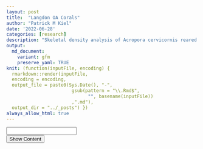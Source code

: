 ```yaml
---
layout: post
title:  "Langdon OA Corals"
author: "Patrick M Kiel"
date: '2022-06-28'
categories: [research]
description: "Skeletal density analysis of Acropora cervicornis reared under ocean acidification and control experiment conditions."
output:
  md_document:
    variant: gfm
    preserve_yaml: TRUE
knit: (function(inputFile, encoding) {
  rmarkdown::render(inputFile, 
  encoding = encoding, 
  output_file = paste0(Sys.Date(), "-",
                        gsub(pattern = "\\.Rmd$",
                              "", basename(inputFile))
                        ,".md"), 
  output_dir = "../_posts") })
always_allow_html: true
---
```


<script type="text/javascript">
function verify() {
  if (document.getElementById('password').value === 'acidification') {
    document.getElementById('HIDDENDIV').classList.remove("hidden"); 
    document.getElementById('credentials').classList.add("hidden"); // Hide the div containing the credentials
  } else {
    alert('Invalid Password! You cannot view this content.');
    password.setSelectionRange(0, password.value.length);
  }
  return false;
}
</script>
<style type="text/css">
/*Change content Display */
.hidden {
  display: none;
}
</style>
<!-- The password box -->

<div id="credentials">

<input type="text" id="password" onkeydown="if (event.keyCode == 13) verify()" />
<br/>
<input id="button" type="button" value="Show Content" onclick="verify()" />

</div>

<!-- The content we want to show after password -->

<div id="HIDDENDIV" class="hidden" markdown="1">

# Overview

Here, I analyze the 11 coral skeletons grown under OA and ambient
conditions. I first investigate the vertical extension and calcification
data collected by the Langdon Lab, and then I look at the response of
skeletal density to OA treatment. I further compare analyses at
different thresholding, different scales of segmentation, and the
different metrics I could standardize densities to facilitate “apples to
apples” comparisons.

To remove genotype-specific variability from the analysis, a subset of 8
genetically distinct corals is selected with 4 corals each in the
acidified group and the control group. The remaining 3 corals, all of
genotype ‘P-Lirman’ and in the control group, are then compared to the
other control corals to piece apart genotypic influence on skeletal bulk
densities.

# Linear Growth Analysis

The sharp drop offs and increases in vertical extension are likely the
artifact of a few erroneous data points. There were never 2 back to back
data points like this, so the total growth, from initial to final is
unaffeted.

![](/notebook/images/LangdonCorals/unnamed-chunk-3-1.png)<!-- -->![](/notebook/images/LangdonCorals/unnamed-chunk-3-2.png)<!-- -->![](/notebook/images/LangdonCorals/unnamed-chunk-3-3.png)<!-- -->![](/notebook/images/LangdonCorals/unnamed-chunk-3-4.png)<!-- -->![](/notebook/images/LangdonCorals/unnamed-chunk-3-5.png)<!-- -->

## Statistical Testing

#### Growth

![](/notebook/images/LangdonCorals/unnamed-chunk-4-1.png)<!-- -->

    ## # A tibble: 2 x 4
    ##   treatment variable statistic     p
    ##   <chr>     <chr>        <dbl> <dbl>
    ## 1 HCO2      growth       0.998 0.995
    ## 2 LCO2      growth       0.980 0.902

    ## # A tibble: 1 x 5
    ##     df1   df2 statistic     p variable
    ##   <int> <int>     <dbl> <dbl> <chr>   
    ## 1     1     6      1.32 0.294 growth

<table class=" lightable-classic" style="font-family: &quot;Arial Narrow&quot;, &quot;Source Sans Pro&quot;, sans-serif; margin-left: auto; margin-right: auto;">
<caption>
T-Test Results of Vertical Extension
</caption>
<thead>
<tr>
<th style="text-align:center;font-weight: bold;">
.y.
</th>
<th style="text-align:center;font-weight: bold;">
group1
</th>
<th style="text-align:center;font-weight: bold;">
group2
</th>
<th style="text-align:center;font-weight: bold;">
n1
</th>
<th style="text-align:center;font-weight: bold;">
n2
</th>
<th style="text-align:center;font-weight: bold;">
statistic
</th>
<th style="text-align:center;font-weight: bold;">
df
</th>
<th style="text-align:center;font-weight: bold;">
p
</th>
</tr>
</thead>
<tbody>
<tr>
<td style="text-align:center;">
growth
</td>
<td style="text-align:center;">
HCO2
</td>
<td style="text-align:center;">
LCO2
</td>
<td style="text-align:center;">
4
</td>
<td style="text-align:center;">
4
</td>
<td style="text-align:center;">
2.083
</td>
<td style="text-align:center;">
6
</td>
<td style="text-align:center;">
0.082
</td>
</tr>
</tbody>
</table>
<table class=" lightable-classic" style="font-family: &quot;Arial Narrow&quot;, &quot;Source Sans Pro&quot;, sans-serif; margin-left: auto; margin-right: auto;">
<caption>
Effect Size Results of Vertical Extension
</caption>
<thead>
<tr>
<th style="text-align:center;font-weight: bold;">
.y.
</th>
<th style="text-align:center;font-weight: bold;">
group1
</th>
<th style="text-align:center;font-weight: bold;">
group2
</th>
<th style="text-align:center;font-weight: bold;">
effsize
</th>
<th style="text-align:center;font-weight: bold;">
n1
</th>
<th style="text-align:center;font-weight: bold;">
n2
</th>
<th style="text-align:center;font-weight: bold;">
magnitude
</th>
</tr>
</thead>
<tbody>
<tr>
<td style="text-align:center;">
growth
</td>
<td style="text-align:center;">
HCO2
</td>
<td style="text-align:center;">
LCO2
</td>
<td style="text-align:center;">
1.473
</td>
<td style="text-align:center;">
4
</td>
<td style="text-align:center;">
4
</td>
<td style="text-align:center;">
large
</td>
</tr>
</tbody>
</table>

The mean growth in the HCO2 group was 35.43 mm (SD = 9.77mm), whereas
the mean in LCO2 group was 23.69mm (SD = 5.63mm). A Student’s
two-samples t-test showed that the difference was **not** statistically
significant, t(6) = 2.083, p &gt; 0.05, d = 1.473. Due to the small
sample size, a type 2 error might be happening where we are accepting
the null hypothesis. Further, the different number of days and times of
the year when corals were observed obfuscates any conclusions.

#### Productivity

Using the productivity (growth standardized to initial size) metric from
Lirman *et al.* 2014.
![](/notebook/images/LangdonCorals/unnamed-chunk-5-1.png)<!-- -->

    ## # A tibble: 2 x 4
    ##   treatment variable     statistic     p
    ##   <chr>     <chr>            <dbl> <dbl>
    ## 1 HCO2      productivity     0.962 0.794
    ## 2 LCO2      productivity     0.978 0.890

    ## # A tibble: 1 x 5
    ##     df1   df2 statistic     p variable    
    ##   <int> <int>     <dbl> <dbl> <chr>       
    ## 1     1     6   0.00748 0.934 productivity

<table class=" lightable-classic" style="font-family: &quot;Arial Narrow&quot;, &quot;Source Sans Pro&quot;, sans-serif; margin-left: auto; margin-right: auto;">
<caption>
T-Test Results of Vertical Extension
</caption>
<thead>
<tr>
<th style="text-align:center;font-weight: bold;">
.y.
</th>
<th style="text-align:center;font-weight: bold;">
group1
</th>
<th style="text-align:center;font-weight: bold;">
group2
</th>
<th style="text-align:center;font-weight: bold;">
n1
</th>
<th style="text-align:center;font-weight: bold;">
n2
</th>
<th style="text-align:center;font-weight: bold;">
statistic
</th>
<th style="text-align:center;font-weight: bold;">
df
</th>
<th style="text-align:center;font-weight: bold;">
p
</th>
</tr>
</thead>
<tbody>
<tr>
<td style="text-align:center;">
prod
</td>
<td style="text-align:center;">
HCO2
</td>
<td style="text-align:center;">
LCO2
</td>
<td style="text-align:center;">
4
</td>
<td style="text-align:center;">
4
</td>
<td style="text-align:center;">
-1.125
</td>
<td style="text-align:center;">
6
</td>
<td style="text-align:center;">
0.304
</td>
</tr>
</tbody>
</table>
<table class=" lightable-classic" style="font-family: &quot;Arial Narrow&quot;, &quot;Source Sans Pro&quot;, sans-serif; margin-left: auto; margin-right: auto;">
<caption>
Effect Size Results of Vertical Extension
</caption>
<thead>
<tr>
<th style="text-align:center;font-weight: bold;">
.y.
</th>
<th style="text-align:center;font-weight: bold;">
group1
</th>
<th style="text-align:center;font-weight: bold;">
group2
</th>
<th style="text-align:center;font-weight: bold;">
effsize
</th>
<th style="text-align:center;font-weight: bold;">
n1
</th>
<th style="text-align:center;font-weight: bold;">
n2
</th>
<th style="text-align:center;font-weight: bold;">
magnitude
</th>
</tr>
</thead>
<tbody>
<tr>
<td style="text-align:center;">
prod
</td>
<td style="text-align:center;">
HCO2
</td>
<td style="text-align:center;">
LCO2
</td>
<td style="text-align:center;">
-0.796
</td>
<td style="text-align:center;">
4
</td>
<td style="text-align:center;">
4
</td>
<td style="text-align:center;">
moderate
</td>
</tr>
</tbody>
</table>

The mean productivity in the HCO2 group was 0.04 mm (SD = 0.01mm),
whereas the mean in LCO2 group was 0.05mm (SD = 0.01mm). A Student’s
two-samples t-test showed that the difference was **not** statistically
significant, t(6) = -1.125, p &gt; 0.05, d = -0.796.

#### Number of Days

<table class=" lightable-classic" style="font-family: &quot;Arial Narrow&quot;, &quot;Source Sans Pro&quot;, sans-serif; margin-left: auto; margin-right: auto;">
<caption>
T-Test Results of Vertical Extension
</caption>
<thead>
<tr>
<th style="text-align:center;font-weight: bold;">
.y.
</th>
<th style="text-align:center;font-weight: bold;">
group1
</th>
<th style="text-align:center;font-weight: bold;">
group2
</th>
<th style="text-align:center;font-weight: bold;">
n1
</th>
<th style="text-align:center;font-weight: bold;">
n2
</th>
<th style="text-align:center;font-weight: bold;">
statistic
</th>
<th style="text-align:center;font-weight: bold;">
df
</th>
<th style="text-align:center;font-weight: bold;">
p
</th>
</tr>
</thead>
<tbody>
<tr>
<td style="text-align:center;">
days
</td>
<td style="text-align:center;">
HCO2
</td>
<td style="text-align:center;">
LCO2
</td>
<td style="text-align:center;">
4
</td>
<td style="text-align:center;">
4
</td>
<td style="text-align:center;">
4.154
</td>
<td style="text-align:center;">
3.905
</td>
<td style="text-align:center;">
0.015
</td>
</tr>
</tbody>
</table>
<table class=" lightable-classic" style="font-family: &quot;Arial Narrow&quot;, &quot;Source Sans Pro&quot;, sans-serif; margin-left: auto; margin-right: auto;">
<caption>
Effect Size Results of Vertical Extension
</caption>
<thead>
<tr>
<th style="text-align:center;font-weight: bold;">
.y.
</th>
<th style="text-align:center;font-weight: bold;">
group1
</th>
<th style="text-align:center;font-weight: bold;">
group2
</th>
<th style="text-align:center;font-weight: bold;">
effsize
</th>
<th style="text-align:center;font-weight: bold;">
n1
</th>
<th style="text-align:center;font-weight: bold;">
n2
</th>
<th style="text-align:center;font-weight: bold;">
magnitude
</th>
</tr>
</thead>
<tbody>
<tr>
<td style="text-align:center;">
days
</td>
<td style="text-align:center;">
HCO2
</td>
<td style="text-align:center;">
LCO2
</td>
<td style="text-align:center;">
2.938
</td>
<td style="text-align:center;">
4
</td>
<td style="text-align:center;">
4
</td>
<td style="text-align:center;">
large
</td>
</tr>
</tbody>
</table>

The mean days in experiment of the HCO2 group was 195 days (SD = 45.7),
whereas the mean in LCO2 group was 93 days (SD = NA). A Welch’s
two-samples t-test showed that the difference was statistically
significant, t(3.91) = 4.15, p &lt; 0.05, d = 2.938.

Due to the different number of days, I am trimming the observation of
the OA corals to approximately equal the number of days of the control
corals.

![](/notebook/images/LangdonCorals/unnamed-chunk-7-1.png)<!-- -->![](/notebook/images/LangdonCorals/unnamed-chunk-7-2.png)<!-- -->

# Calcification Analysis

Calcification rates were determined by weekly measurements of buoyant
weight. Mass gained during the experiment was standardized to initial
mass.

![](/notebook/images/LangdonCorals/unnamed-chunk-8-1.png)<!-- -->![](/notebook/images/LangdonCorals/unnamed-chunk-8-2.png)<!-- -->

The data becomes a little messy between December and February near the
end of the experiment with most of this mess centered around January
10th, 2022. Further, the different number of days and times of year as
seen in linear extension data is present here and continues to muddle
conclusions. Regardless, calcification is net positive by taking the
difference in mass from the final and initial measurements.

![](/notebook/images/LangdonCorals/unnamed-chunk-9-1.png)<!-- -->![](/notebook/images/LangdonCorals/unnamed-chunk-9-2.png)<!-- -->

Due to the different number of days, I am trimming the observation of
the OA corals to approximately equal the number of days of the control
corals.

![](/notebook/images/LangdonCorals/unnamed-chunk-10-1.png)<!-- -->![](/notebook/images/LangdonCorals/unnamed-chunk-10-2.png)<!-- -->

## Statistical Testing

![](/notebook/images/LangdonCorals/unnamed-chunk-11-1.png)<!-- -->

    ## # A tibble: 2 x 4
    ##   treatment variable statistic     p
    ##   <chr>     <chr>        <dbl> <dbl>
    ## 1 HCO2      G            0.909 0.479
    ## 2 LCO2      G            0.962 0.792

    ## # A tibble: 1 x 5
    ##     df1   df2 statistic     p variable
    ##   <int> <int>     <dbl> <dbl> <chr>   
    ## 1     1     6     0.290 0.610 G

<table class=" lightable-classic" style="font-family: &quot;Arial Narrow&quot;, &quot;Source Sans Pro&quot;, sans-serif; margin-left: auto; margin-right: auto;">
<caption>
T-Test Results of Vertical Extension
</caption>
<thead>
<tr>
<th style="text-align:center;font-weight: bold;">
.y.
</th>
<th style="text-align:center;font-weight: bold;">
group1
</th>
<th style="text-align:center;font-weight: bold;">
group2
</th>
<th style="text-align:center;font-weight: bold;">
n1
</th>
<th style="text-align:center;font-weight: bold;">
n2
</th>
<th style="text-align:center;font-weight: bold;">
statistic
</th>
<th style="text-align:center;font-weight: bold;">
df
</th>
<th style="text-align:center;font-weight: bold;">
p
</th>
</tr>
</thead>
<tbody>
<tr>
<td style="text-align:center;">
G
</td>
<td style="text-align:center;">
HCO2
</td>
<td style="text-align:center;">
LCO2
</td>
<td style="text-align:center;">
4
</td>
<td style="text-align:center;">
4
</td>
<td style="text-align:center;">
-3.79
</td>
<td style="text-align:center;">
6
</td>
<td style="text-align:center;">
0.009
</td>
</tr>
</tbody>
</table>
<table class=" lightable-classic" style="font-family: &quot;Arial Narrow&quot;, &quot;Source Sans Pro&quot;, sans-serif; margin-left: auto; margin-right: auto;">
<caption>
Effect Size Results of Vertical Extension
</caption>
<thead>
<tr>
<th style="text-align:center;font-weight: bold;">
.y.
</th>
<th style="text-align:center;font-weight: bold;">
group1
</th>
<th style="text-align:center;font-weight: bold;">
group2
</th>
<th style="text-align:center;font-weight: bold;">
effsize
</th>
<th style="text-align:center;font-weight: bold;">
n1
</th>
<th style="text-align:center;font-weight: bold;">
n2
</th>
<th style="text-align:center;font-weight: bold;">
magnitude
</th>
</tr>
</thead>
<tbody>
<tr>
<td style="text-align:center;">
G
</td>
<td style="text-align:center;">
HCO2
</td>
<td style="text-align:center;">
LCO2
</td>
<td style="text-align:center;">
-2.68
</td>
<td style="text-align:center;">
4
</td>
<td style="text-align:center;">
4
</td>
<td style="text-align:center;">
large
</td>
</tr>
</tbody>
</table>

The mean calcification rate in the HCO2 group was 4.85 mg/g/day (SD =
0.77), whereas the mean in LCO2 group was 7.42 mg/g/day (SD = 1.12). A
Student’s two-samples t-test showed that the difference was
statistically significant, t(6) = -3.79, p &lt; 0.01, d = -2.68.

![](/notebook/images/LangdonCorals/unnamed-chunk-12-1.png)<!-- -->

    ## # A tibble: 2 x 4
    ##   treatment variable statistic     p
    ##   <chr>     <chr>        <dbl> <dbl>
    ## 1 HCO2      days         0.917 0.521
    ## 2 LCO2      days         0.810 0.121

    ## # A tibble: 1 x 5
    ##     df1   df2 statistic     p variable
    ##   <int> <int>     <dbl> <dbl> <chr>   
    ## 1     1     6     0.962 0.365 days

<table class=" lightable-classic" style="font-family: &quot;Arial Narrow&quot;, &quot;Source Sans Pro&quot;, sans-serif; margin-left: auto; margin-right: auto;">
<caption>
T-Test Results of Vertical Extension
</caption>
<thead>
<tr>
<th style="text-align:center;font-weight: bold;">
.y.
</th>
<th style="text-align:center;font-weight: bold;">
group1
</th>
<th style="text-align:center;font-weight: bold;">
group2
</th>
<th style="text-align:center;font-weight: bold;">
n1
</th>
<th style="text-align:center;font-weight: bold;">
n2
</th>
<th style="text-align:center;font-weight: bold;">
statistic
</th>
<th style="text-align:center;font-weight: bold;">
df
</th>
<th style="text-align:center;font-weight: bold;">
p
</th>
</tr>
</thead>
<tbody>
<tr>
<td style="text-align:center;">
days
</td>
<td style="text-align:center;">
HCO2
</td>
<td style="text-align:center;">
LCO2
</td>
<td style="text-align:center;">
4
</td>
<td style="text-align:center;">
4
</td>
<td style="text-align:center;">
3.651
</td>
<td style="text-align:center;">
6
</td>
<td style="text-align:center;">
0.011
</td>
</tr>
</tbody>
</table>
<table class=" lightable-classic" style="font-family: &quot;Arial Narrow&quot;, &quot;Source Sans Pro&quot;, sans-serif; margin-left: auto; margin-right: auto;">
<caption>
Effect Size Results of Vertical Extension
</caption>
<thead>
<tr>
<th style="text-align:center;font-weight: bold;">
.y.
</th>
<th style="text-align:center;font-weight: bold;">
group1
</th>
<th style="text-align:center;font-weight: bold;">
group2
</th>
<th style="text-align:center;font-weight: bold;">
effsize
</th>
<th style="text-align:center;font-weight: bold;">
n1
</th>
<th style="text-align:center;font-weight: bold;">
n2
</th>
<th style="text-align:center;font-weight: bold;">
magnitude
</th>
</tr>
</thead>
<tbody>
<tr>
<td style="text-align:center;">
days
</td>
<td style="text-align:center;">
HCO2
</td>
<td style="text-align:center;">
LCO2
</td>
<td style="text-align:center;">
2.582
</td>
<td style="text-align:center;">
4
</td>
<td style="text-align:center;">
4
</td>
<td style="text-align:center;">
large
</td>
</tr>
</tbody>
</table>

The mean days in experiment of the HCO2 group was 242.5 days (SD =
74.44), whereas the mean in LCO2 group was 96.75 days (SD = 28.85). A
Student’s two-samples t-test showed that the difference was
statistically significant, t(6) = 3.65, p &lt; 0.05, d = 2.582.

# Growth Data Summarized

In summary, standardized vertical extension data was not signifcantly
different among treatment groups. However, calcification rates were
significantly different, with acidified groups having significantly less
calcification rates. This falls in line with other OA experiments which
observed a decreased in net calcification rates, but observed no
differences in linear extension.

However, the length of observation was significantly different with
control corals observed in the experiment significantly less than
acidified treatment corals. This is critical for phenotypically plastic
corals such as *A. cervicornis* (Kuffner *et al.* 2017), where the
corals’ morphology and bulk density will be shaped by its environment
over short amounts of time. Thus, the longer exposure of corals in lab
conditions will artificially increase its bulk density compared to
corals held in the lab over much shorter time frames. This is because
nursery grown corals grow in the midwater column and are highly porous
compared to corals grown in a lab which are affixed to a tag and held
stationary in an aquarium. Over time, the density will increase in the
lab relative to the nursery, and the amount of this density increase is
directly proportional to time in the lab and any experimental conditions
(acidified treatment). Since there is a difference in these two
variables (length of time and control/treatment), we are unable to parse
apart the relative significance of each of these factors, particularly
with the small sample size present.

# Skeletal Density Analysis

![Segmentation of
CT-Scan](/notebook/images/LangdonCorals/ctSegmentation.jpg)

Skeletal density of the corals was measured by CT scanning with a
Siemens Somatom Volume Zoom CT scanner at a resolution of
0.1mm scan<sup> − 1</sup>. The three dimensional reconstruction was
digitally bisected using the software Amira (ThermoFischer Scientific)
at the distance of new growth from the most distal slice of the apical
branch. Materials were first assigned ‘Old Growth’ (red) and ‘New
Growth’ (blue), where ‘Old Growth’ denotes the portion of the skeleton
that was present at the beginning of the experiment and ‘New Growth’
denotes the portion of the skeleton that is grown under treatment
conditions. The ‘New Growth’ section was then further segmented into
‘apical’ (purple) and ‘distal’ (green), where ‘apical’ and ‘distal’
denote 7.5mm sections of new growth. These standardized subsections
permit additional analyses of the skeletal densities. Finally, ‘Old
Growth’ and ‘New Growth’ were combined to do bulk scale analyses on the
complete coral.

Because coral growth has vertical and lateral components, the ‘Old
Growth’ material contains the initial skeleton and laterally grown
calcium carbonate. However, we are unable to accurately parse apart
these two growth forms in this material. Thus, ‘New Growth’, or the
portion of the skeleton that grew above the maximum height of the
initial skeleton, is the only section of the coral we can accurately
analyze for treatment effect on skeletal density.

Bisected Slice = Distal Slice − \[(*H*<sub>*f*</sub> − *H*<sub>*i*</sub>) \* 10\]
where *H* is measured in mm, and slices represent 0.1mm of the
skeleton’s reconstruction.

Then, holes were filled of the reconstruction to enclose the volume of
the skeleton to be comparable with methods that determine skeletal
density using the buoyant weight technique of wax sealed coral
fragments. Finally, the mean brightness of the entire volume of new
growth was converted to real-world skeletal density using aragonite
density phantoms.

Two different material thresholds were selected for further comparison.
The lab standard is to use -250, but I additionally tested -800 to
prevent the clipping of low brightness data that may occur near the
columella, apical tip, and the edge of the thecas. The result is the
increased volume of the reconstruction and a slight increase in the
brightness cumulative sum count, resulting in a overall reduction in
average determined density. I compare the different values of the new
growth at each of these thresholds in more depth below.

## Old Growth v New Growth

<table class=" lightable-classic" style="font-family: &quot;Arial Narrow&quot;, &quot;Source Sans Pro&quot;, sans-serif; margin-left: auto; margin-right: auto;">
<caption>
Density of bisected coral skeletons in g/cm^3, analyzed at standard -250
thresholding
</caption>
<thead>
<tr>
<th style="text-align:center;font-weight: bold;">
coral
</th>
<th style="text-align:center;font-weight: bold;">
treatment
</th>
<th style="text-align:center;font-weight: bold;">
Coral
</th>
<th style="text-align:center;font-weight: bold;">
NewGrowth
</th>
<th style="text-align:center;font-weight: bold;">
OldGrowth
</th>
</tr>
</thead>
<tbody>
<tr>
<td style="text-align:center;">
108b
</td>
<td style="text-align:center;">
HCO2
</td>
<td style="text-align:center;">
1.941
</td>
<td style="text-align:center;">
1.741
</td>
<td style="text-align:center;">
2.023
</td>
</tr>
<tr>
<td style="text-align:center;">
157
</td>
<td style="text-align:center;">
HCO2
</td>
<td style="text-align:center;">
1.789
</td>
<td style="text-align:center;">
1.700
</td>
<td style="text-align:center;">
1.866
</td>
</tr>
<tr>
<td style="text-align:center;">
187b
</td>
<td style="text-align:center;">
HCO2
</td>
<td style="text-align:center;">
1.661
</td>
<td style="text-align:center;">
1.432
</td>
<td style="text-align:center;">
1.755
</td>
</tr>
<tr>
<td style="text-align:center;">
271b
</td>
<td style="text-align:center;">
LCO2
</td>
<td style="text-align:center;">
1.501
</td>
<td style="text-align:center;">
1.168
</td>
<td style="text-align:center;">
1.590
</td>
</tr>
<tr>
<td style="text-align:center;">
433b
</td>
<td style="text-align:center;">
HCO2
</td>
<td style="text-align:center;">
2.015
</td>
<td style="text-align:center;">
1.537
</td>
<td style="text-align:center;">
2.087
</td>
</tr>
<tr>
<td style="text-align:center;">
439b
</td>
<td style="text-align:center;">
LCO2
</td>
<td style="text-align:center;">
1.779
</td>
<td style="text-align:center;">
1.520
</td>
<td style="text-align:center;">
1.818
</td>
</tr>
<tr>
<td style="text-align:center;">
456b
</td>
<td style="text-align:center;">
LCO2
</td>
<td style="text-align:center;">
1.632
</td>
<td style="text-align:center;">
1.457
</td>
<td style="text-align:center;">
1.672
</td>
</tr>
<tr>
<td style="text-align:center;">
496
</td>
<td style="text-align:center;">
LCO2
</td>
<td style="text-align:center;">
1.617
</td>
<td style="text-align:center;">
1.362
</td>
<td style="text-align:center;">
1.656
</td>
</tr>
</tbody>
</table>

![](/notebook/images/LangdonCorals/unnamed-chunk-13-1.png)<!-- -->

Across all materials, corals grown under LCO2 (control) are less dense
than treatment corals. Further, New Growth is less dense than Old Growth
which makes sense as the Old Growth contains the initial skeleton
present at the beginning of the experiment with the addition of lateral
thickening. Further, New Growth contains the fast growing apical branch
which is less dense than the basal portion of the colony.

The decreased density in control corals compared to acidified corals is
surprising, and does not agree with previous OA literature (Tambutte *et
al.* 2015; Mollica *et al.* 2018). One interpretation is that the
treatment group had significant effect on both the vertical extension
and the lateral thickening of coral growth, and thus treatment effect is
apparent in both the ‘New Growth’ and ‘Old Growth’ materials. As
mentioned before, this was to be expected, however we cannot parse apart
skeleton grown under treatment conditions in the Old Growth section.
**More likely, the differences in density is a factor of the amount of
time held in the experiment, with corals held in the experiment longer
have signifcantly more time to thicken the skeleton.**

### Statistical Testing

![](/notebook/images/LangdonCorals/unnamed-chunk-14-1.png)<!-- -->

    ## # A tibble: 6 x 5
    ##   treatment material  variable statistic     p
    ##   <chr>     <chr>     <chr>        <dbl> <dbl>
    ## 1 HCO2      Coral     density      0.963 0.796
    ## 2 HCO2      NewGrowth density      0.923 0.555
    ## 3 HCO2      OldGrowth density      0.950 0.719
    ## 4 LCO2      Coral     density      0.960 0.782
    ## 5 LCO2      NewGrowth density      0.939 0.651
    ## 6 LCO2      OldGrowth density      0.916 0.512

    ## # A tibble: 3 x 6
    ##   material    df1   df2 statistic     p variable
    ##   <chr>     <int> <int>     <dbl> <dbl> <chr>   
    ## 1 Coral         1     6    1.16   0.323 density 
    ## 2 NewGrowth     1     6    0.0137 0.911 density 
    ## 3 OldGrowth     1     6    1.95   0.212 density

<table class=" lightable-classic" style="font-family: &quot;Arial Narrow&quot;, &quot;Source Sans Pro&quot;, sans-serif; margin-left: auto; margin-right: auto;">
<caption>
Student’s T-Test Results of Standardized Density of Both Materials
</caption>
<thead>
<tr>
<th style="text-align:center;font-weight: bold;">
material
</th>
<th style="text-align:center;font-weight: bold;">
.y.
</th>
<th style="text-align:center;font-weight: bold;">
group1
</th>
<th style="text-align:center;font-weight: bold;">
group2
</th>
<th style="text-align:center;font-weight: bold;">
n1
</th>
<th style="text-align:center;font-weight: bold;">
n2
</th>
<th style="text-align:center;font-weight: bold;">
statistic
</th>
<th style="text-align:center;font-weight: bold;">
df
</th>
<th style="text-align:center;font-weight: bold;">
p
</th>
</tr>
</thead>
<tbody>
<tr>
<td style="text-align:center;">
Coral
</td>
<td style="text-align:center;">
density
</td>
<td style="text-align:center;">
HCO2
</td>
<td style="text-align:center;">
LCO2
</td>
<td style="text-align:center;">
4
</td>
<td style="text-align:center;">
4
</td>
<td style="text-align:center;">
2.248
</td>
<td style="text-align:center;">
6
</td>
<td style="text-align:center;">
0.066
</td>
</tr>
<tr>
<td style="text-align:center;">
NewGrowth
</td>
<td style="text-align:center;">
density
</td>
<td style="text-align:center;">
HCO2
</td>
<td style="text-align:center;">
LCO2
</td>
<td style="text-align:center;">
4
</td>
<td style="text-align:center;">
4
</td>
<td style="text-align:center;">
2.146
</td>
<td style="text-align:center;">
6
</td>
<td style="text-align:center;">
0.076
</td>
</tr>
<tr>
<td style="text-align:center;">
OldGrowth
</td>
<td style="text-align:center;">
density
</td>
<td style="text-align:center;">
HCO2
</td>
<td style="text-align:center;">
LCO2
</td>
<td style="text-align:center;">
4
</td>
<td style="text-align:center;">
4
</td>
<td style="text-align:center;">
2.783
</td>
<td style="text-align:center;">
6
</td>
<td style="text-align:center;">
0.032
</td>
</tr>
</tbody>
</table>
<table class=" lightable-classic" style="font-family: &quot;Arial Narrow&quot;, &quot;Source Sans Pro&quot;, sans-serif; margin-left: auto; margin-right: auto;">
<caption>
Effect Size Results of Standardized Density of Both Materials
</caption>
<thead>
<tr>
<th style="text-align:center;font-weight: bold;">
.y.
</th>
<th style="text-align:center;font-weight: bold;">
group1
</th>
<th style="text-align:center;font-weight: bold;">
group2
</th>
<th style="text-align:center;font-weight: bold;">
effsize
</th>
<th style="text-align:center;font-weight: bold;">
material
</th>
<th style="text-align:center;font-weight: bold;">
n1
</th>
<th style="text-align:center;font-weight: bold;">
n2
</th>
<th style="text-align:center;font-weight: bold;">
magnitude
</th>
</tr>
</thead>
<tbody>
<tr>
<td style="text-align:center;">
density
</td>
<td style="text-align:center;">
HCO2
</td>
<td style="text-align:center;">
LCO2
</td>
<td style="text-align:center;">
1.589
</td>
<td style="text-align:center;">
Coral
</td>
<td style="text-align:center;">
4
</td>
<td style="text-align:center;">
4
</td>
<td style="text-align:center;">
large
</td>
</tr>
<tr>
<td style="text-align:center;">
density
</td>
<td style="text-align:center;">
HCO2
</td>
<td style="text-align:center;">
LCO2
</td>
<td style="text-align:center;">
1.518
</td>
<td style="text-align:center;">
NewGrowth
</td>
<td style="text-align:center;">
4
</td>
<td style="text-align:center;">
4
</td>
<td style="text-align:center;">
large
</td>
</tr>
<tr>
<td style="text-align:center;">
density
</td>
<td style="text-align:center;">
HCO2
</td>
<td style="text-align:center;">
LCO2
</td>
<td style="text-align:center;">
1.968
</td>
<td style="text-align:center;">
OldGrowth
</td>
<td style="text-align:center;">
4
</td>
<td style="text-align:center;">
4
</td>
<td style="text-align:center;">
large
</td>
</tr>
</tbody>
</table>

A Student’s two-samples t-test only showed statistically significant
differences for the OldGrowth material, t(6) = 2.783, p &lt; 0.05, d =
1.968. The New Growth material and the complete coral was just outside
our significance threshold. There exist three interpretations: 1) The
skeletons were significantly different prior to the experiment and the
treatment did not alter the densities, or 2) the control treatment
precluded the lateral thickening of the corals while maintaining the
linear extension as evidenced by the similiar producitivty values and
densities of new growth, yet old growth (existing + latral thickening)
was diminished. This interpretation would be characteristic of growth
patterns seen in the literature for acidified groups, and not ambient
control groups. Or 3) the increase in density (although only significant
at the old growth) is a factor of the length of time in the treatment
with the theory explained above. Again, it is important to place these
interpretations alongside the small samples size.

## Thresholding Differences

As mentioned in the overview, the lab standard for analysis of coral CT
Scans is to set the lower threshold limit at -250. This clips some
brightness data and shrinks the calculated volume of the reconstruction
with the benefit of definitively selecting coral material only and not
air or other non-coral material. Since we are exploring low density
growth patterns in a controlled experiment, I sought to forgoe the
benefits of the conservative thresholding and employed a liberal
thresholding of -800.

Here, I am comparing the different determinations of the two settings.
In the image below you can see two identical slices at the different
thresholding limits. It is barely noticeable at this scale to the naked
eye, but there is slightly more material included in the -800
thresholding with the width of the columella being less than the width
of the columella in the -250. Thus, the increased thresholding permits
the region of interest (skeletal material) to penetrate into this low
density portion of the skeleton.

![CT-Scan Analysis Threshold
Compare](/notebook/images/LangdonCorals/thresholdCompare.jpg)

<table class=" lightable-classic" style="font-family: &quot;Arial Narrow&quot;, &quot;Source Sans Pro&quot;, sans-serif; margin-left: auto; margin-right: auto;">
<caption>
Average % Differences between -800 and -250 Thresholding
</caption>
<thead>
<tr>
<th style="text-align:center;font-weight: bold;">
metric
</th>
<th style="text-align:center;font-weight: bold;">
mean
</th>
<th style="text-align:center;font-weight: bold;">
sd
</th>
</tr>
</thead>
<tbody>
<tr>
<td style="text-align:center;">
density
</td>
<td style="text-align:center;">
-14.0
</td>
<td style="text-align:center;">
5.0
</td>
</tr>
<tr>
<td style="text-align:center;">
volume
</td>
<td style="text-align:center;">
17.2
</td>
<td style="text-align:center;">
7.1
</td>
</tr>
</tbody>
</table>

On average, the -800 thresholded reconstruction has a volume 17.2%
greater than the -250 reconstruction by including more low density
material, resulting in an average determined density 14% less than the
-250 reconstruction. This lines up well with our theory of segmentation.
Certainly, a -250 reconstruction should not be compared to a -800
reconstruction, but the variability within each group is fairly uniform.

With that in mind, I will proceed with the -800 reconstruction and
subsection out materials in the New Growth material. These densities
will be different than the New Growth shown above and will only be
compared to other -800 reconstructions.

## Subsectioning New Growth

![](/notebook/images/LangdonCorals/unnamed-chunk-16-1.png)<!-- -->

### Statistical Testing

![](/notebook/images/LangdonCorals/unnamed-chunk-17-1.png)<!-- -->

    ## # A tibble: 8 x 5
    ##   treatment material  variable statistic     p
    ##   <chr>     <fct>     <chr>        <dbl> <dbl>
    ## 1 HCO2      NewGrowth density      0.881 0.343
    ## 2 HCO2      apical    density      0.959 0.775
    ## 3 HCO2      remainder density      0.879 0.333
    ## 4 HCO2      distal    density      0.897 0.415
    ## 5 LCO2      NewGrowth density      0.982 0.911
    ## 6 LCO2      apical    density      0.864 0.273
    ## 7 LCO2      remainder density      0.841 0.198
    ## 8 LCO2      distal    density      0.963 0.800

    ## # A tibble: 4 x 6
    ##   material    df1   df2 statistic      p variable
    ##   <fct>     <int> <int>     <dbl>  <dbl> <chr>   
    ## 1 NewGrowth     1     6      4.81 0.0708 density 
    ## 2 apical        1     6      3.93 0.0948 density 
    ## 3 remainder     1     6      7.54 0.0335 density 
    ## 4 distal        1     6     12.3  0.0127 density

<table class=" lightable-classic" style="font-family: &quot;Arial Narrow&quot;, &quot;Source Sans Pro&quot;, sans-serif; margin-left: auto; margin-right: auto;">
<caption>
Student’s T-Test Results of Standardized Density of Both Materials
</caption>
<thead>
<tr>
<th style="text-align:center;font-weight: bold;">
material
</th>
<th style="text-align:center;font-weight: bold;">
.y.
</th>
<th style="text-align:center;font-weight: bold;">
group1
</th>
<th style="text-align:center;font-weight: bold;">
group2
</th>
<th style="text-align:center;font-weight: bold;">
n1
</th>
<th style="text-align:center;font-weight: bold;">
n2
</th>
<th style="text-align:center;font-weight: bold;">
statistic
</th>
<th style="text-align:center;font-weight: bold;">
df
</th>
<th style="text-align:center;font-weight: bold;">
p
</th>
</tr>
</thead>
<tbody>
<tr>
<td style="text-align:center;">
NewGrowth
</td>
<td style="text-align:center;">
density
</td>
<td style="text-align:center;">
HCO2
</td>
<td style="text-align:center;">
LCO2
</td>
<td style="text-align:center;">
4
</td>
<td style="text-align:center;">
4
</td>
<td style="text-align:center;">
2.486
</td>
<td style="text-align:center;">
4.354
</td>
<td style="text-align:center;">
0.063
</td>
</tr>
<tr>
<td style="text-align:center;">
apical
</td>
<td style="text-align:center;">
density
</td>
<td style="text-align:center;">
HCO2
</td>
<td style="text-align:center;">
LCO2
</td>
<td style="text-align:center;">
4
</td>
<td style="text-align:center;">
4
</td>
<td style="text-align:center;">
1.087
</td>
<td style="text-align:center;">
4.614
</td>
<td style="text-align:center;">
0.330
</td>
</tr>
<tr>
<td style="text-align:center;">
remainder
</td>
<td style="text-align:center;">
density
</td>
<td style="text-align:center;">
HCO2
</td>
<td style="text-align:center;">
LCO2
</td>
<td style="text-align:center;">
4
</td>
<td style="text-align:center;">
4
</td>
<td style="text-align:center;">
2.608
</td>
<td style="text-align:center;">
3.988
</td>
<td style="text-align:center;">
0.060
</td>
</tr>
<tr>
<td style="text-align:center;">
distal
</td>
<td style="text-align:center;">
density
</td>
<td style="text-align:center;">
HCO2
</td>
<td style="text-align:center;">
LCO2
</td>
<td style="text-align:center;">
4
</td>
<td style="text-align:center;">
4
</td>
<td style="text-align:center;">
2.914
</td>
<td style="text-align:center;">
4.132
</td>
<td style="text-align:center;">
0.042
</td>
</tr>
</tbody>
</table>
<table class=" lightable-classic" style="font-family: &quot;Arial Narrow&quot;, &quot;Source Sans Pro&quot;, sans-serif; margin-left: auto; margin-right: auto;">
<caption>
Effect Size Results of Standardized Density of Both Materials
</caption>
<thead>
<tr>
<th style="text-align:center;font-weight: bold;">
.y.
</th>
<th style="text-align:center;font-weight: bold;">
group1
</th>
<th style="text-align:center;font-weight: bold;">
group2
</th>
<th style="text-align:center;font-weight: bold;">
effsize
</th>
<th style="text-align:center;font-weight: bold;">
material
</th>
<th style="text-align:center;font-weight: bold;">
n1
</th>
<th style="text-align:center;font-weight: bold;">
n2
</th>
<th style="text-align:center;font-weight: bold;">
magnitude
</th>
</tr>
</thead>
<tbody>
<tr>
<td style="text-align:center;">
density
</td>
<td style="text-align:center;">
HCO2
</td>
<td style="text-align:center;">
LCO2
</td>
<td style="text-align:center;">
1.758
</td>
<td style="text-align:center;">
NewGrowth
</td>
<td style="text-align:center;">
4
</td>
<td style="text-align:center;">
4
</td>
<td style="text-align:center;">
large
</td>
</tr>
<tr>
<td style="text-align:center;">
density
</td>
<td style="text-align:center;">
HCO2
</td>
<td style="text-align:center;">
LCO2
</td>
<td style="text-align:center;">
0.769
</td>
<td style="text-align:center;">
apical
</td>
<td style="text-align:center;">
4
</td>
<td style="text-align:center;">
4
</td>
<td style="text-align:center;">
moderate
</td>
</tr>
<tr>
<td style="text-align:center;">
density
</td>
<td style="text-align:center;">
HCO2
</td>
<td style="text-align:center;">
LCO2
</td>
<td style="text-align:center;">
1.844
</td>
<td style="text-align:center;">
remainder
</td>
<td style="text-align:center;">
4
</td>
<td style="text-align:center;">
4
</td>
<td style="text-align:center;">
large
</td>
</tr>
<tr>
<td style="text-align:center;">
density
</td>
<td style="text-align:center;">
HCO2
</td>
<td style="text-align:center;">
LCO2
</td>
<td style="text-align:center;">
2.061
</td>
<td style="text-align:center;">
distal
</td>
<td style="text-align:center;">
4
</td>
<td style="text-align:center;">
4
</td>
<td style="text-align:center;">
large
</td>
</tr>
</tbody>
</table>

A Welch’s two-sample t-test only showed statistically significant
differences for the distal material, t(4.13) = 2.91, p &lt; 0.05, d =
2.061. The remainder material and the new growth material analyzed as a
whole was just outside our significance threshold, and the apical
matrial was highly variable and not significantly different, p &gt;
0.33. Thus, from the distal to apical regions of the new growth,
variability within treatment group increases and the ability to detect
treatment effect decreases. This falls in line with our understanding of
coral growth in the highly variable, fast growing apical tips. Further,
this closely aligns with the prior analysis of new growth v old growth,
where new growth was not signifcantly different between control and
treatment, but old growth was different between the groups. Finally, the
trend of denser skeletons in the control group compared to the treatment
group aligns with the previous analysis with the likely cause being the
amount of days grown in the lab.

## Estimating Mass Gain

Calcification can also be determined by multiplying the volume of the
new growth section by the average density of this material. We can
compare this calculated mass to to the buoyant weight data. We can
further see which thresholding has a better fit with the buoyant weight
data to add to our comparison of thesholding differnces.

![](/notebook/images/LangdonCorals/unnamed-chunk-18-1.png)<!-- -->

    ## 
    ## Call:
    ## lm(formula = calcMass ~ newMass, data = newMass)
    ## 
    ## Residuals:
    ##     Min      1Q  Median      3Q     Max 
    ## -0.6187 -0.3328 -0.1018  0.2494  1.0180 
    ## 
    ## Coefficients:
    ##             Estimate Std. Error t value Pr(>|t|)  
    ## (Intercept)   0.3837     0.3522   1.089   0.2943  
    ## newMass       0.3078     0.1332   2.312   0.0365 *
    ## ---
    ## Signif. codes:  0 '***' 0.001 '**' 0.01 '*' 0.05 '.' 0.1 ' ' 1
    ## 
    ## Residual standard error: 0.4958 on 14 degrees of freedom
    ## Multiple R-squared:  0.2762, Adjusted R-squared:  0.2246 
    ## F-statistic: 5.344 on 1 and 14 DF,  p-value: 0.03653

Multiplying ct scan density and volume underestimates the derived mass
gain as compared to buoyant weight data. To some extent, this was to be
expected. Calcification takes place not only in the new growth, but also
in the lateral thickening of the old growth section which was not
included in the CT Scan derived mass. Except for one data point which
nearly has a 1:1 relationship (85%), the other 7 corals have their
calculated mass gain at about 43% of mass gain as measured by buoyant
weight.

There was no observable difference in calculation of mass between the
250 and 800 thresholded reconstructions. Again, this was to be expected
as calculated gain in mass is the product of volume and density. The two
different reconstructions have nearly equal and opposite determinations
of each, balacing out the equation and resulting in nearly similar mass:
vol<sub>250</sub> &lt; vol<sub>800</sub>, *ρ*<sub>250</sub> &gt; *ρ*<sub>800</sub>, mass<sub>250</sub> ≈ mass<sub>800</sub>

## Standardization Metrics

### Number of Days in Treatment

Due to the different number of days in treatment and control groups, I
am tempted to standardize the density of the corals to its number of
days in treatment. This should standardize the number of days an
individual coral was able to fill in its skeleton in the laboratory at
its specified treatment.

There are multiple caveats: 1) we have already sectoned out the new
growth in the treatment, 2) units will be expressed in density/days
which is an arbitrary unit without a real-world meaning, and 3) the
range of the days are fairly large (&gt;150 days difference between
group means), and the data may just be incomparable.

![](/notebook/images/LangdonCorals/unnamed-chunk-19-1.png)<!-- -->![](/notebook/images/LangdonCorals/unnamed-chunk-19-2.png)<!-- -->

Nevertheless, here is the data standardized to the number of days in
treatment.

![](/notebook/images/LangdonCorals/unnamed-chunk-20-1.png)<!-- -->![](/notebook/images/LangdonCorals/unnamed-chunk-20-2.png)<!-- -->

Now, there are significant differences with LCO2 corals being denser
than OA corals. However, the differences across sectioned materials and
different thresholds is nearly uniform, suggesting that the driving
force is not the difference in densities of each material (as shown
above in the normal data and backed with theory), but rather the
standardizing metric. Further, the differences reflect the reciprocal of
the boxplot above, underscoring the difference in number of days is
driving the observed differences.

I conclude that standardizing to the number of days in treatment is not
an appropriate metric.

### Initial Height of Coral

Just as we standardized total vertical extension to initial height of
the coral, we can standardize density of the coral to its initial
height. However, this shares many of the same caveats from above, namely
that density/height is an arbitrary, potentially meaningless unit.

![](/notebook/images/LangdonCorals/unnamed-chunk-21-1.png)<!-- -->![](/notebook/images/LangdonCorals/unnamed-chunk-21-2.png)<!-- -->![](/notebook/images/LangdonCorals/unnamed-chunk-21-3.png)<!-- -->![](/notebook/images/LangdonCorals/unnamed-chunk-21-4.png)<!-- -->

    ## # A tibble: 3 x 9
    ##   material  .y.     group1 group2    n1    n2 statistic    df     p
    ## * <chr>     <chr>   <chr>  <chr>  <int> <int>     <dbl> <dbl> <dbl>
    ## 1 Coral     density HCO2   LCO2       4     4      1.42     6 0.206
    ## 2 NewGrowth density HCO2   LCO2       4     4      1.25     6 0.257
    ## 3 OldGrowth density HCO2   LCO2       4     4      1.52     6 0.18

    ## # A tibble: 4 x 9
    ##   material  .y.     group1 group2    n1    n2 statistic    df     p
    ## * <fct>     <chr>   <chr>  <chr>  <int> <int>     <dbl> <dbl> <dbl>
    ## 1 NewGrowth density HCO2   LCO2       4     4     1.34      6 0.229
    ## 2 apical    density HCO2   LCO2       4     4     0.979     6 0.366
    ## 3 remainder density HCO2   LCO2       4     4     1.38      6 0.216
    ## 4 distal    density HCO2   LCO2       4     4     1.39      6 0.215

Here, we see the same initial pattern with OA corals generally more
dense than control corals. However, significant differences between any
material has been lost. HCO2 corals had more variable initial height but
the mean value did not differ significantly.

### Initial Mass of Coral

Same concept, but using initial mass to standardize just as we did for
calcification.

![](/notebook/images/LangdonCorals/unnamed-chunk-22-1.png)<!-- -->![](/notebook/images/LangdonCorals/unnamed-chunk-22-2.png)<!-- -->![](/notebook/images/LangdonCorals/unnamed-chunk-22-3.png)<!-- -->![](/notebook/images/LangdonCorals/unnamed-chunk-22-4.png)<!-- -->

    ## # A tibble: 3 x 9
    ##   material  .y.     group1 group2    n1    n2 statistic    df      p
    ## * <chr>     <chr>   <chr>  <chr>  <int> <int>     <dbl> <dbl>  <dbl>
    ## 1 Coral     density HCO2   LCO2       4     4      2.14     6 0.076 
    ## 2 NewGrowth density HCO2   LCO2       4     4      1.68     6 0.145 
    ## 3 OldGrowth density HCO2   LCO2       4     4      2.29     6 0.0622

    ## # A tibble: 4 x 9
    ##   material  .y.     group1 group2    n1    n2 statistic    df     p
    ## * <fct>     <chr>   <chr>  <chr>  <int> <int>     <dbl> <dbl> <dbl>
    ## 1 NewGrowth density HCO2   LCO2       4     4      1.73     6 0.134
    ## 2 apical    density HCO2   LCO2       4     4      1.22     6 0.267
    ## 3 remainder density HCO2   LCO2       4     4      1.74     6 0.132
    ## 4 distal    density HCO2   LCO2       4     4      1.81     6 0.12

Again, the same initial pattern with significant differences between any
material lost.

# Genotype Variability

Finally, it is important to compare the variability of the population to
the variability of a genoype within that population to begin to
understand genotype-specific sensitivities. Here, I compare 3 ramets of
P-Lirman grown under LCO2 conditions and compare it to all LCO2 corals

![](/notebook/images/LangdonCorals/unnamed-chunk-23-1.png)<!-- -->![](/notebook/images/LangdonCorals/unnamed-chunk-23-2.png)<!-- -->

    ## # A tibble: 3 x 6
    ## # Groups:   material [3]
    ##   material  threshold statistic p.value parameter method                        
    ##   <chr>         <dbl>     <dbl>   <dbl>     <dbl> <chr>                         
    ## 1 Coral           250      2.70   0.260         2 Bartlett test of homogeneity ~
    ## 2 NewGrowth       250      2.65   0.266         2 Bartlett test of homogeneity ~
    ## 3 OldGrowth       250      2.55   0.279         2 Bartlett test of homogeneity ~

![](/notebook/images/LangdonCorals/unnamed-chunk-23-3.png)<!-- -->

    ##   Tukey multiple comparisons of means
    ##     95% family-wise confidence level
    ## 
    ## Fit: aov(formula = density ~ genotype, data = .)
    ## 
    ## $genotype
    ##                                  diff          lwr        upr     p adj
    ## P-Lirman-Everything Else   0.25151849  0.040800773 0.46223621 0.0156768
    ## total pop-Everything Else  0.15266046 -0.008427085 0.31374800 0.0666405
    ## total pop-P-Lirman        -0.09885804 -0.278558712 0.08084264 0.3864274

From this data, there are significant differences of skeletal density
among the genotype P-Lirman as compared to the rest of the population
(p&lt;0.05). However, when grouped together, there is no difference of
P-Lirman (p=0.386). This could suggest that there is significant
genotypic variability, shown here with only 3 corals compared to the 8
other corals. Certainly, more analysis needs to be done.

</div>
